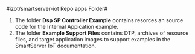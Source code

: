#izot/smartserver-iot Repo apps Folder#
1. The folder **Dsp SP Controller Example** contains resorces an source code for the Internal Appication example.
2. The folder **Example Support Files** contains DTP, archives of resource files, and target application images to support examples in the SmartServer IoT documentation.  
